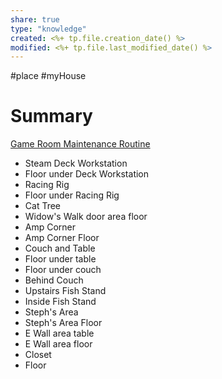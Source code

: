 ```yaml
---
share: true
type: "knowledge"
created: <%+ tp.file.creation_date() %> 
modified: <%+ tp.file.last_modified_date() %>
---
```

#place #myHouse 
# Summary
 [Game Room Maintenance Routine](./Game%20Room%20Maintenance%20Routine.md)
 - Steam Deck Workstation
 - Floor under Deck Workstation
 - Racing Rig
 - Floor under Racing Rig
 - Cat Tree
 - Widow's Walk door area floor
 - Amp Corner
 - Amp Corner Floor
 - Couch and Table
 - Floor under table
 - Floor under couch
 - Behind Couch
 - Upstairs Fish Stand
 - Inside Fish Stand
 - Steph's Area
 - Steph's Area Floor
 - E Wall area table
 - E Wall area floor
 - Closet
 - Floor
